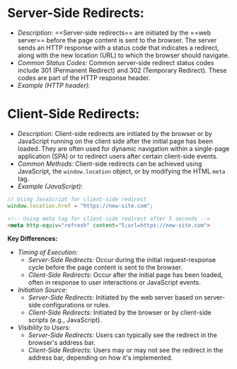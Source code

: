 # **Server-Side Redirects:**
- *Description:* ==Server-side redirects== are initiated by the ==web server== before the page content is sent to the browser. The server sends an HTTP response with a status code that indicates a redirect, along with the new location (URL) to which the browser should navigate.
- *Common Status Codes:* Common server-side redirect status codes include 301 (Permanent Redirect) and 302 (Temporary Redirect). These codes are part of the HTTP response header.
- *Example (HTTP header):*

# **Client-Side Redirects:**
- *Description:* Client-side redirects are initiated by the browser or by JavaScript running on the client side after the initial page has been loaded. They are often used for dynamic navigation within a single-page application (SPA) or to redirect users after certain client-side events.
- *Common Methods:* Client-side redirects can be achieved using JavaScript, the `window.location` object, or by modifying the HTML `meta` tag.
- *Example (JavaScript):*
```javascript
// Using JavaScript for client-side redirect
window.location.href = "https://new-site.com";
```

```html
<!-- Using meta tag for client-side redirect after 5 seconds -->
<meta http-equiv="refresh" content="5;url=https://new-site.com">

```


**Key Differences:**

- _Timing of Execution:_
    - _Server-Side Redirects:_ Occur during the initial request-response cycle before the page content is sent to the browser.
    - _Client-Side Redirects:_ Occur after the initial page has been loaded, often in response to user interactions or JavaScript events.
- _Initiation Source:_
    - _Server-Side Redirects:_ Initiated by the web server based on server-side configurations or rules.
    - _Client-Side Redirects:_ Initiated by the browser or by client-side scripts (e.g., JavaScript).
- _Visibility to Users:_
    - _Server-Side Redirects:_ Users can typically see the redirect in the browser's address bar.
    - _Client-Side Redirects:_ Users may or may not see the redirect in the address bar, depending on how it's implemented.
